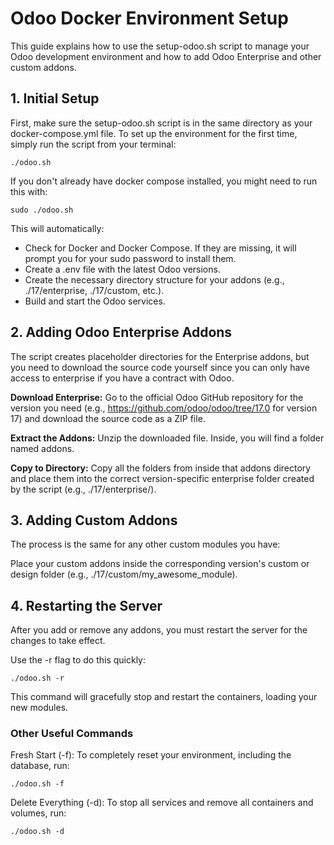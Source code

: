 # Odoo Docker Environment Setup

This guide explains how to use the setup-odoo.sh script to manage your Odoo development environment and how to add Odoo Enterprise and other custom addons.



## 1. Initial Setup

First, make sure the setup-odoo.sh script is in the same directory as your docker-compose.yml file.
To set up the environment for the first time, simply run the script from your terminal:
```
./odoo.sh
```

If you don't already have docker compose installed, you might need to run this with:
```
sudo ./odoo.sh
```

This will automatically:
- Check for Docker and Docker Compose. If they are missing, it will prompt you for your sudo password to install them.
- Create a .env file with the latest Odoo versions.
- Create the necessary directory structure for your addons (e.g., ./17/enterprise, ./17/custom, etc.).
- Build and start the Odoo services.


## 2. Adding Odoo Enterprise Addons

The script creates placeholder directories for the Enterprise addons, but you need to download the source code yourself since you can only have access to enterprise if you have a contract with Odoo.

__Download Enterprise:__ Go to the official Odoo GitHub repository for the version you need (e.g., https://github.com/odoo/odoo/tree/17.0 for version 17) and download the source code as a ZIP file.

__Extract the Addons:__ Unzip the downloaded file. Inside, you will find a folder named addons.

__Copy to Directory:__ Copy all the folders from inside that addons directory and place them into the correct version-specific enterprise folder created by the script (e.g., ./17/enterprise/).


## 3. Adding Custom Addons

The process is the same for any other custom modules you have:

Place your custom addons inside the corresponding version's custom or design folder (e.g., ./17/custom/my_awesome_module).

## 4. Restarting the Server

After you add or remove any addons, you must restart the server for the changes to take effect.

Use the -r flag to do this quickly:
```
./odoo.sh -r
```

This command will gracefully stop and restart the containers, loading your new modules.

### Other Useful Commands

Fresh Start (-f): To completely reset your environment, including the database, run:
```
./odoo.sh -f
```

Delete Everything (-d): To stop all services and remove all containers and volumes, run:
```
./odoo.sh -d
```
